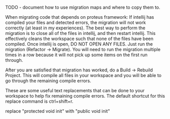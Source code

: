 TODO - document how to use migration maps and where to copy them to.


When migrating code that depends on proteus framework:
If intellij has compiled your files and detected errors, the migration will not work correctly (at least in my experiences).  The best way to perform the migration is to close all of the files in intellij, and then restart intellij.  This effectively cleans the workspace such that none of the files have been compiled.  Once intellij is open, DO NOT OPEN ANY FILES.  Just run the migration (Refactor -> Migrate).  You will need to run the migration multiple times in a row because it will not pick up some items on the first run through.

After you are satisfied that migration has worked, do a Build -> Rebuild Project.  This will compile all files in your workspace and you will be able to go through the remaining compile errors.

These are some useful text replacements that can be done to your workspace to help fix remaining compile errors.  The default shortcut for this replace command is ctrl+shift+r.

replace "protected void init" with "public void init"
